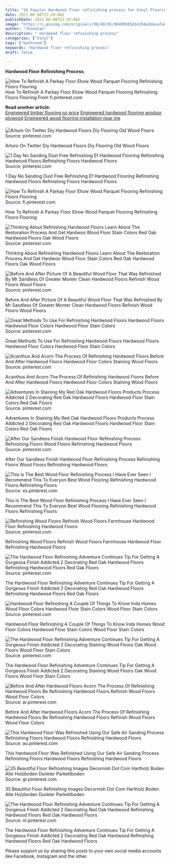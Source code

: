 ```yaml
---
title: "28 Popular Hardwood floor refinishing process for Vinyl Flooring"
date: 2021-06-08T21:20:06Z
publishDate: 2021-06-08T21:20:06Z
image: "https://i.pinimg.com/originals/96/40/95/96409585d1e294a1bbea7abb942bd89c.jpg"
author: "Jhonatan"
description: " Hardwood floor refinishing process"
categories: ["Vinyl"]
tags: ["bathroom"]
keywords: "Hardwood floor refinishing process"
draft: false

---
```

<!-- Head tag Code -->
**Hardwood Floor Refinishing Process**, 

![How To Refinish A Parkay Floor Ehow Wood Parquet Flooring Refinishing Floors Flooring](https://i.pinimg.com/originals/a7/9f/72/a79f72e25a296f54de917f5a55303091.jpg "How To Refinish A Parkay Floor Ehow Wood Parquet Flooring Refinishing Floors Flooring")
How To Refinish A Parkay Floor Ehow Wood Parquet Flooring Refinishing Floors Flooring From fi.pinterest.com

**Read another article:**  
[Engineered timber flooring nz price](/engineered-timber-flooring-nz-price/)
[Engineered hardwood flooring windsor plywood](/engineered-hardwood-flooring-windsor-plywood/)
[Engineered wood flooring installation near me](/engineered-wood-flooring-installation-near-me/)




### 

 


![Arturo On Twitter Diy Hardwood Floors Diy Flooring Old Wood Floors](https://i.pinimg.com/originals/3f/ba/c1/3fbac1aa15ce3e0e1e2ef20bd8a99ce4.jpg "Arturo On Twitter Diy Hardwood Floors Diy Flooring Old Wood Floors")
Source: pinterest.com

Arturo On Twitter Diy Hardwood Floors Diy Flooring Old Wood Floors  

![1 Day No Sanding Dust Free Refinishing Ef Hardwood Flooring Refinishing Hardwood Floors Refinishing Floors Hardwood Floors](https://i.pinimg.com/474x/3b/07/f1/3b07f1501ba61616dc6e061cecda422e--floor-refinishing-hardwood-floors.jpg "1 Day No Sanding Dust Free Refinishing Ef Hardwood Flooring Refinishing Hardwood Floors Refinishing Floors Hardwood Floors")
Source: pinterest.com

1 Day No Sanding Dust Free Refinishing Ef Hardwood Flooring Refinishing Hardwood Floors Refinishing Floors Hardwood Floors  

![How To Refinish A Parkay Floor Ehow Wood Parquet Flooring Refinishing Floors Flooring](https://i.pinimg.com/originals/a7/9f/72/a79f72e25a296f54de917f5a55303091.jpg "How To Refinish A Parkay Floor Ehow Wood Parquet Flooring Refinishing Floors Flooring")
Source: fi.pinterest.com

How To Refinish A Parkay Floor Ehow Wood Parquet Flooring Refinishing Floors Flooring  

![Thinking About Refinishing Hardwood Floors Learn About The Restoration Process And Get Hardwoo Wood Floor Stain Colors Red Oak Hardwood Floors Oak Wood Floors](https://i.pinimg.com/originals/ec/aa/85/ecaa85046b538b87940ccc4396ab770f.jpg "Thinking About Refinishing Hardwood Floors Learn About The Restoration Process And Get Hardwoo Wood Floor Stain Colors Red Oak Hardwood Floors Oak Wood Floors")
Source: pinterest.com

Thinking About Refinishing Hardwood Floors Learn About The Restoration Process And Get Hardwoo Wood Floor Stain Colors Red Oak Hardwood Floors Oak Wood Floors  

![Before And After Picture Of A Beautiful Wood Floor That Was Refinished By Mr Sandless Of Greater Monter Clean Hardwood Floors Refinish Wood Floors Wood Floors](https://i.pinimg.com/originals/d7/c4/57/d7c457b73371cb12ad5ef54340771ae2.jpg "Before And After Picture Of A Beautiful Wood Floor That Was Refinished By Mr Sandless Of Greater Monter Clean Hardwood Floors Refinish Wood Floors Wood Floors")
Source: pinterest.com

Before And After Picture Of A Beautiful Wood Floor That Was Refinished By Mr Sandless Of Greater Monter Clean Hardwood Floors Refinish Wood Floors Wood Floors  

![Great Methods To Use For Refinishing Hardwood Floors Hardwood Floors Hardwood Floor Colors Hardwood Floor Stain Colors](https://i.pinimg.com/originals/97/37/88/973788b5100a2b6a910a3951f99be388.jpg "Great Methods To Use For Refinishing Hardwood Floors Hardwood Floors Hardwood Floor Colors Hardwood Floor Stain Colors")
Source: pinterest.com

Great Methods To Use For Refinishing Hardwood Floors Hardwood Floors Hardwood Floor Colors Hardwood Floor Stain Colors  

![Acanthus And Acorn The Process Of Refinishing Hardwood Floors Before And After Hardwood Floors Hardwood Floor Colors Staining Wood Floors](https://i.pinimg.com/originals/11/49/42/11494292458e7742f3e177db72ceb104.jpg "Acanthus And Acorn The Process Of Refinishing Hardwood Floors Before And After Hardwood Floors Hardwood Floor Colors Staining Wood Floors")
Source: pinterest.com

Acanthus And Acorn The Process Of Refinishing Hardwood Floors Before And After Hardwood Floors Hardwood Floor Colors Staining Wood Floors  

![Adventures In Staining My Red Oak Hardwood Floors Products Process Addicted 2 Decorating Red Oak Hardwood Floors Hardwood Floor Stain Colors Red Oak Floors](https://i.pinimg.com/originals/00/ed/ae/00edae79addaac4327afcdb7ac22d76c.jpg "Adventures In Staining My Red Oak Hardwood Floors Products Process Addicted 2 Decorating Red Oak Hardwood Floors Hardwood Floor Stain Colors Red Oak Floors")
Source: pinterest.com

Adventures In Staining My Red Oak Hardwood Floors Products Process Addicted 2 Decorating Red Oak Hardwood Floors Hardwood Floor Stain Colors Red Oak Floors  

![After Our Sandless Finish Hardwood Floor Refinishing Process Refinishing Floors Wood Floors Refinishing Hardwood Floors](https://i.pinimg.com/originals/75/9c/08/759c08275cb8a0afc3e394d63134118a.jpg "After Our Sandless Finish Hardwood Floor Refinishing Process Refinishing Floors Wood Floors Refinishing Hardwood Floors")
Source: pinterest.com

After Our Sandless Finish Hardwood Floor Refinishing Process Refinishing Floors Wood Floors Refinishing Hardwood Floors  

![This Is The Best Wood Floor Refinishing Process I Have Ever Seen I Recommend This To Everyon Best Wood Flooring Refinishing Hardwood Floors Refinishing Floors](https://i.pinimg.com/originals/b5/4c/10/b54c10985a7f968cdf4cc58096c05cf6.jpg "This Is The Best Wood Floor Refinishing Process I Have Ever Seen I Recommend This To Everyon Best Wood Flooring Refinishing Hardwood Floors Refinishing Floors")
Source: es.pinterest.com

This Is The Best Wood Floor Refinishing Process I Have Ever Seen I Recommend This To Everyon Best Wood Flooring Refinishing Hardwood Floors Refinishing Floors  

![Refinishing Wood Floors Refinish Wood Floors Farmhouse Hardwood Floor Refinishing Hardwood Floors](https://i.pinimg.com/originals/9a/2e/34/9a2e34c87c93b622edeb6284b26dd83a.jpg "Refinishing Wood Floors Refinish Wood Floors Farmhouse Hardwood Floor Refinishing Hardwood Floors")
Source: pinterest.com

Refinishing Wood Floors Refinish Wood Floors Farmhouse Hardwood Floor Refinishing Hardwood Floors  

![The Hardwood Floor Refinishing Adventure Continues Tip For Getting A Gorgeous Finish Addicted 2 Decorating Red Oak Hardwood Floors Refinishing Hardwood Floors Red Oak Floors](https://i.pinimg.com/originals/f5/f6/a3/f5f6a30700e2d7233223dc09c33d14ca.jpg "The Hardwood Floor Refinishing Adventure Continues Tip For Getting A Gorgeous Finish Addicted 2 Decorating Red Oak Hardwood Floors Refinishing Hardwood Floors Red Oak Floors")
Source: pinterest.com

The Hardwood Floor Refinishing Adventure Continues Tip For Getting A Gorgeous Finish Addicted 2 Decorating Red Oak Hardwood Floors Refinishing Hardwood Floors Red Oak Floors  

![Hardwood Floor Refinishing A Couple Of Things To Know Inda Homes Wood Floor Colors Hardwood Floor Stain Colors Wood Floor Stain Colors](https://i.pinimg.com/originals/94/95/32/949532c52d95fd886303c06d1a439651.jpg "Hardwood Floor Refinishing A Couple Of Things To Know Inda Homes Wood Floor Colors Hardwood Floor Stain Colors Wood Floor Stain Colors")
Source: pinterest.com

Hardwood Floor Refinishing A Couple Of Things To Know Inda Homes Wood Floor Colors Hardwood Floor Stain Colors Wood Floor Stain Colors  

![The Hardwood Floor Refinishing Adventure Continues Tip For Getting A Gorgeous Finish Addicted 2 Decorating Staining Wood Floors Oak Wood Floors Wood Floor Stain Colors](https://i.pinimg.com/originals/30/d9/2c/30d92c271ec82fd04e72ea9d83056133.jpg "The Hardwood Floor Refinishing Adventure Continues Tip For Getting A Gorgeous Finish Addicted 2 Decorating Staining Wood Floors Oak Wood Floors Wood Floor Stain Colors")
Source: pinterest.com

The Hardwood Floor Refinishing Adventure Continues Tip For Getting A Gorgeous Finish Addicted 2 Decorating Staining Wood Floors Oak Wood Floors Wood Floor Stain Colors  

![Before And After Hardwood Floors Acorn The Process Of Refinishing Hardwood Floors Be Refinishing Hardwood Floors Refinish Wood Floors Wood Floor Colors](https://i.pinimg.com/originals/2f/54/74/2f547430bd4aaf03ed88ca2cce7439ea.jpg "Before And After Hardwood Floors Acorn The Process Of Refinishing Hardwood Floors Be Refinishing Hardwood Floors Refinish Wood Floors Wood Floor Colors")
Source: ar.pinterest.com

Before And After Hardwood Floors Acorn The Process Of Refinishing Hardwood Floors Be Refinishing Hardwood Floors Refinish Wood Floors Wood Floor Colors  

![This Hardwood Floor Was Refinished Using Our Safe Air Sanding Process Refinishing Floors Hardwood Floors Refinishing Hardwood Floors](https://i.pinimg.com/originals/93/03/31/930331633b54ebfd79749c94a0c26788.jpg "This Hardwood Floor Was Refinished Using Our Safe Air Sanding Process Refinishing Floors Hardwood Floors Refinishing Hardwood Floors")
Source: au.pinterest.com

This Hardwood Floor Was Refinished Using Our Safe Air Sanding Process Refinishing Floors Hardwood Floors Refinishing Hardwood Floors  

![35 Beautiful Floor Refinishing Images Decornish Dot Com Hartholz Boden Alte Holzboden Dunkler Parkettboden](https://i.pinimg.com/originals/c2/e2/3e/c2e23ebb242dd0f1171186d947afacbd.jpg "35 Beautiful Floor Refinishing Images Decornish Dot Com Hartholz Boden Alte Holzboden Dunkler Parkettboden")
Source: gr.pinterest.com

35 Beautiful Floor Refinishing Images Decornish Dot Com Hartholz Boden Alte Holzboden Dunkler Parkettboden  

![The Hardwood Floor Refinishing Adventure Continues Tip For Getting A Gorgeous Finish Addicted 2 Decorating Red Oak Hardwood Refinishing Hardwood Floors Red Oak Hardwood Floors](https://i.pinimg.com/originals/96/40/95/96409585d1e294a1bbea7abb942bd89c.jpg "The Hardwood Floor Refinishing Adventure Continues Tip For Getting A Gorgeous Finish Addicted 2 Decorating Red Oak Hardwood Refinishing Hardwood Floors Red Oak Hardwood Floors")
Source: nl.pinterest.com

The Hardwood Floor Refinishing Adventure Continues Tip For Getting A Gorgeous Finish Addicted 2 Decorating Red Oak Hardwood Refinishing Hardwood Floors Red Oak Hardwood Floors  

Please support us by sharing this posts to your own social media accounts like Facebook, Instagram and the other.

